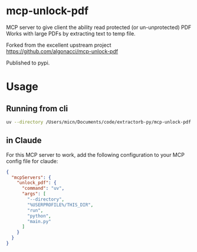 # mcp-unlock-pdf

MCP server to give client the ability read protected (or un-unprotected) PDF
Works with large PDFs by extracting text to temp file.

Forked from the excellent upstream project https://github.com/algonacci/mcp-unlock-pdf

Published to pypi.

# Usage

## Running from cli

```sh
uv --directory /Users/micn/Documents/code/extractorb-py/mcp-unlock-pdf run python main.py
```

## in Claude

For this MCP server to work, add the following configuration to your MCP config file for claude:

```json
{
  "mcpServers": {
    "unlock_pdf": {
      "command": "uv",
      "args": [
        "--directory",
        "%USERPROFILE%/THIS_DIR",
        "run",
        "python",
        "main.py"
      ]
    }
  }
}
```
